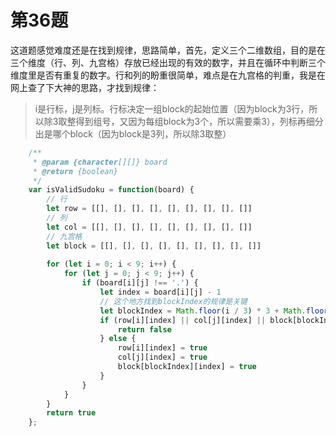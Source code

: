 # 第36题

这道题感觉难度还是在找到规律，思路简单，首先，定义三个二维数组，目的是在三个维度（行、列、九宫格）存放已经出现的有效的数字，并且在循环中判断三个维度里是否有重复的数字。行和列的盼重很简单，难点是在九宫格的判重，我是在网上查了下大神的思路，才找到规律：
>i是行标，j是列标。行标决定一组block的起始位置（因为block为3行，所以除3取整得到组号，又因为每组block为3个，所以需要乘3），列标再细分出是哪个block（因为block是3列，所以除3取整）

```js
    /**
     * @param {character[][]} board
     * @return {boolean}
     */
    var isValidSudoku = function(board) {
        // 行
        let row = [[], [], [], [], [], [], [], [], []]
        // 列
        let col = [[], [], [], [], [], [], [], [], []]
        // 九宫格
        let block = [[], [], [], [], [], [], [], [], []]
        
        for (let i = 0; i < 9; i++) {
            for (let j = 0; j < 9; j++) {
                if (board[i][j] !== '.') {
                    let index = board[i][j] - 1
                    // 这个地方找到blockIndex的规律是关键
                    let blockIndex = Math.floor(i / 3) * 3 + Math.floor(j / 3)
                    if (row[i][index] || col[j][index] || block[blockIndex][index]) {
                        return false
                    } else {
                        row[i][index] = true
                        col[j][index] = true
                        block[blockIndex][index] = true
                    }
                }            
            }
        }
        return true
    };
```